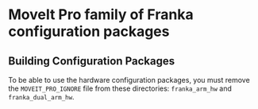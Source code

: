 # MoveIt Pro family of Franka configuration packages

## Building Configuration Packages

To be able to use the hardware configuration packages, you must remove the `MOVEIT_PRO_IGNORE` file from these directories: `franka_arm_hw` and `franka_dual_arm_hw`.
